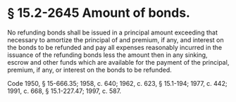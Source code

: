 # § 15.2-2645 Amount of bonds.

<p>No refunding bonds shall be issued in a principal amount exceeding that necessary to amortize the principal of and premium, if any, and interest on the bonds to be refunded and pay all expenses reasonably incurred in the issuance of the refunding bonds less the amount then in any sinking, escrow and other funds which are available for the payment of the principal, premium, if any, or interest on the bonds to be refunded.</p><p>Code 1950, § 15-666.35; 1958, c. 640; 1962, c. 623, § 15.1-194; 1977, c. 442; 1991, c. 668, § 15.1-227.47; 1997, c. 587.</p>